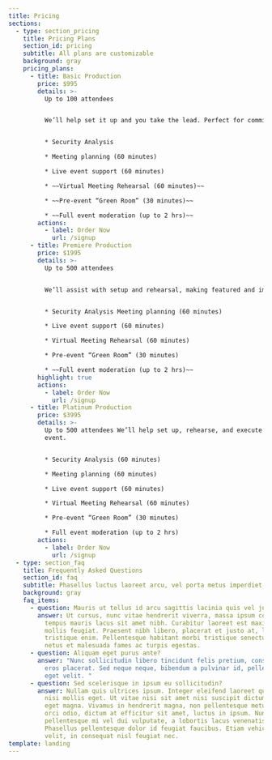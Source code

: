 ```yaml
---
title: Pricing
sections:
  - type: section_pricing
    title: Pricing Plans
    section_id: pricing
    subtitle: All plans are customizable
    background: gray
    pricing_plans:
      - title: Basic Production
        price: $995
        details: >-
          Up to 100 attendees


          We’ll help set it up and you take the lead. Perfect for committee and board meetings.


          * Security Analysis

          * Meeting planning (60 minutes)

          * Live event support (60 minutes)

          * ~~Virtual Meeting Rehearsal (60 minutes)~~

          * ~~Pre-event “Green Room” (30 minutes)~~

          * ~~Full event moderation (up to 2 hrs)~~
        actions:
          - label: Order Now
            url: /signup
      - title: Premiere Production
        price: $1995
        details: >-
          Up to 500 attendees


          We’ll assist with setup and rehearsal, making featured and important guests feel welcome.


          * Security Analysis Meeting planning (60 minutes)

          * Live event support (60 minutes)

          * Virtual Meeting Rehearsal (60 minutes)

          * Pre-event “Green Room” (30 minutes)

          * ~~Full event moderation (up to 2 hrs)~~
        highlight: true
        actions:
          - label: Order Now
            url: /signup
      - title: Platinum Production
        price: $3995
        details: >-
          Up to 500 attendees We’ll help set up, rehearse, and execute your
          event.


          * Security Analysis (60 minutes)

          * Meeting planning (60 minutes)  

          * Live event support (60 minutes)  

          * Virtual Meeting Rehearsal (60 minutes)  

          * Pre-event “Green Room” (30 minutes)  

          * Full event moderation (up to 2 hrs)
        actions:
          - label: Order Now
            url: /signup
  - type: section_faq
    title: Frequently Asked Questions
    section_id: faq
    subtitle: Phasellus luctus laoreet arcu, vel porta metus imperdiet sit amet.
    background: gray
    faq_items:
      - question: Mauris ut tellus id arcu sagittis lacinia quis vel justo?
        answer: Ut cursus, nunc vitae hendrerit viverra, massa ipsum congue quam, sed
          tempus mauris lacus sit amet nibh. Curabitur laoreet est maximus
          mollis feugiat. Praesent nibh libero, placerat et justo at, luctus
          tristique enim. Pellentesque habitant morbi tristique senectus et
          netus et malesuada fames ac turpis egestas.
      - question: Aliquam eget purus ante?
        answer: "Nunc sollicitudin libero tincidunt felis pretium, consectetur aliquam
          eros placerat. Sed neque neque, bibendum a pulvinar id, pellentesque
          eget velit. "
      - question: Sed scelerisque in ipsum eu sollicitudin?
        answer: Nullam quis ultrices ipsum. Integer eleifend laoreet quam, ac dignissim
          nisi mollis eget. Ut vitae nisi sit amet nisi suscipit dictum faucibus
          eget magna. Vivamus in hendrerit magna, non pellentesque metus. Morbi
          orci odio, dictum at efficitur sit amet, luctus in ipsum. Nunc
          pellentesque mi vel dui vulputate, a lobortis lacus venenatis.
          Phasellus pellentesque dolor id feugiat faucibus. Etiam vehicula nunc
          velit, in consequat nisl feugiat nec.
template: landing
---
```

